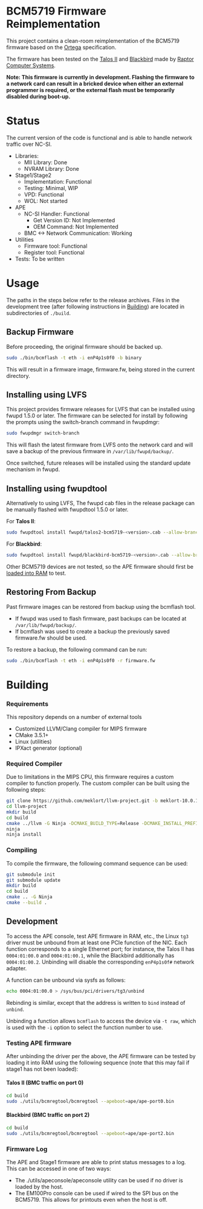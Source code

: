 # BCM5719 Firmware Reimplementation
This project contains a clean-room reimplementation of the BCM5719 firmware based on the [Ortega](https://github.com/hlandau/ortega/blob/master/rtg-spec.md) specification.

The firmware has been tested on the [Talos II](https://wiki.raptorcs.com/wiki/Talos_II) and [Blackbird](https://wiki.raptorcs.com/wiki/Blackbird) made by [Raptor Computer Systems](https://www.raptorcs.com/).

**Note: This firmware is currently in development. Flashing the firmware to a network card can result in a bricked device when either an external programmer is required, or the external flash must be temporarily disabled during boot-up.**

# Status
The current version of the code is functional and is able to handle network traffic over NC-SI.
  - Libraries:
    - MII Library: Done
    - NVRAM Library: Done
  - Stage1/Stage2
    - Implementation: Functional
    - Testing: Minimal, WIP
    - VPD: Functional
    - WOL: Not started
  - APE
    - NC-SI Handler: Functional
      - Get Version ID: Not Implemented
      - OEM Command: Not Implemented
    - BMC <-> Network Communication: Working
  - Utilities
    - Firmware tool: Functional
    - Register tool: Functional
  - Tests: To be written

# Usage
The paths in the steps below refer to the release archives. Files in the development tree (after following instructions in [Building](#building)) are located in subdirectories of `./build`.

## Backup Firmware
Before proceeding, the original firmware should be backed up.
```bash
sudo ./bin/bcmflash -t eth -i enP4p1s0f0 -b binary
```
This will result in a firmware image, firmware.fw, being stored in the current directory.

## Installing using LVFS
This project provides firmware releases for LVFS that can be installed using fwupd 1.5.0 or later.
The firmware can be selected for install by following the prompts using the switch-branch command in fwupdmgr:
```bash
sudo fwupdmgr switch-branch
```

This will flash the latest firmware from LVFS onto the network card and will save a backup of the previous firmware in `/var/lib/fwupd/backup/`.

Once switched, future releases will be installed using the standard update mechanism in fwupd.

## Installing using fwupdtool
Alternatively to using LVFS, The fwupd cab files in the release package can be manually flashed with fwupdtool 1.5.0 or later.

For **Talos II**:
```bash
sudo fwupdtool install fwupd/talos2-bcm5719-<version>.cab --allow-branch-switch
```
For **Blackbird**:
```bash
sudo fwupdtool install fwupd/blackbird-bcm5719-<version>.cab --allow-branch-switch
```

Other BCM5719 devices are not tested, so the APE firmware should first be [loaded into RAM](#testing-ape-firmware) to test.

## Restoring From Backup
Past firmware images can be restored from backup using the bcmflash tool.
* If fwupd was used to flash firmware, past backups can be located at `/var/lib/fwupd/backup/`.
* If bcmflash was used to create a backup the previously saved firmware.fw should be used.

To restore a backup, the following command can be run:
```bash
sudo ./bin/bcmflash -t eth -i enP4p1s0f0 -r firmware.fw
```

# Building

### Requirements
This repository depends on a number of external tools
- Customized LLVM/Clang compiler for MIPS firmware
- CMake 3.5.1+
- Linux (utilities)
- IPXact generator (optional)

### Required Compiler
Due to limitations in the MIPS CPU, this firmware requires a custom compiler to function properly.
The custom compiler can be built using the following steps:
```bash
git clone https://github.com/meklort/llvm-project.git -b meklort-10.0.1
cd llvm-project
mkdir build
cd build
cmake ../llvm -G Ninja -DCMAKE_BUILD_TYPE=Release -DCMAKE_INSTALL_PREFIX=~/llvm-bcm5719 -DLLVM_ENABLE_PROJECTS="lld;clang"
ninja
ninja install
```

### Compiling
To compile the firmware, the following command sequence can be used:
```bash
git submodule init
git submodule update
mkdir build
cd build
cmake .. -G Ninja
cmake --build .
```
## Development

To access the APE console, test APE firmware in RAM, etc., the Linux `tg3` driver must be unbound from at least one PCIe function of the NIC. Each function corresponds to a single Ethernet port; for instance, the Talos II has `0004:01:00.0` and `0004:01:00.1`, while the Blackbird additionally has `0004:01:00.2`. Unbinding will disable the corresponding `enP4p1s0f#` network adapter.

A function can be unbound via sysfs as follows:
```bash
echo 0004:01:00.0 > /sys/bus/pci/drivers/tg3/unbind
```

Rebinding is similar, except that the address is written to `bind` instead of `unbind`.

Unbinding a function allows `bcmflash` to access the device via `-t raw`, which is used with the `-i` option to select the function number to use.

### Testing APE firmware

After unbinding the driver per the above, the APE firmware can be tested by loading it into RAM using the following sequence (note that this may fail if stage1 has not been loaded):

#### Talos II (BMC traffic on port 0)
```bash
cd build
sudo ./utils/bcmregtool/bcmregtool --apeboot=ape/ape-port0.bin
```

#### Blackbird (BMC traffic on port 2)
```bash
cd build
sudo ./utils/bcmregtool/bcmregtool --apeboot=ape/ape-port2.bin
```

### Firmware Log
The APE and Stage1 firmware are able to print status messages to a log. This can be accessed in one of two ways:
 * The ./utils/apeconsole/apeconsole utility can be used if no driver is loaded by the host.
 * The EM100Pro console can be used if wired to the SPI bus on the BCM5719. This allows for printouts even when the host is off.
